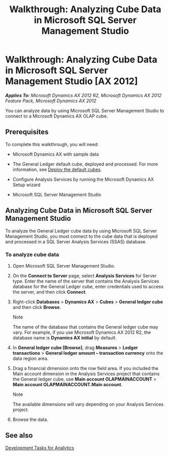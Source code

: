 ﻿---
title: 'Walkthrough: Analyzing Cube Data in Microsoft SQL Server Management Studio'
TOCTitle: 'Walkthrough: Analyzing Cube Data in Microsoft SQL Server Management Studio'
ms:assetid: 83cf4a82-8385-456c-afb0-7bb47194701a
ms:mtpsurl: https://technet.microsoft.com/en-us/library/Gg724059(v=AX.60)
ms:contentKeyID: 35133415
ms.date: 07/17/2013
mtps_version: v=AX.60
---

# Walkthrough: Analyzing Cube Data in Microsoft SQL Server Management Studio [AX 2012]


_**Applies To:** Microsoft Dynamics AX 2012 R2, Microsoft Dynamics AX 2012 Feature Pack, Microsoft Dynamics AX 2012_

You can analyze data by using Microsoft SQL Server Management Studio to connect to a Microsoft Dynamics AX OLAP cube.

## Prerequisites

To complete this walkthrough, you will need:

  - Microsoft Dynamics AX with sample data

  - The General Ledger default cube, deployed and processed. For more information, see [Deploy the default cubes](deploy-the-default-cubes.md).

  - Configure Analysis Services by running the Microsoft Dynamics AX Setup wizard

  - Microsoft SQL Server Management Studio

## Analyzing Cube Data in Microsoft SQL Server Management Studio

To analyze the General Ledger cube data by using Microsoft SQL Server Management Studio, you must connect to the cube data that is deployed and processed in a SQL Server Analysis Services (SSAS) database.

### To analyze cube data

1.  Open Microsoft SQL Server Management Studio.

2.  On the **Connect to Server** page, select **Analysis Services** for Server type. Enter the name of the server that contains the Analysis Services database for the General Ledger cube, enter credentials used to access the server, and then click **Connect**.

3.  Right-click **Databases** \> **Dynamics AX** \> **Cubes** \> **General ledger cube** and then click **Browse**.
    

    > [!NOTE]
    > <P>The name of the database that contains the General ledger cube may vary. For example, if you use Microsoft Dynamics AX 2012 R2, the database name is <STRONG>Dynamics AX initial</STRONG> by default.</P>



4.  In **General ledger cube \[Browse\]**, drag **Measures** \> **Ledger transactions** \> **General ledger amount – transaction currency** onto the data region area.

5.  Drag a financial dimension onto the row field area. If you included the Main account dimension in the Analysis Services project that contains the General ledger cube, use **Main account OLAPMAINACCOUNT** \> **Main account OLAPMAINACCOUNT.Main account**.
    

    > [!NOTE]
    > <P>The available dimensions will vary depending on your Analysis Services project.</P>



6.  Browse the data.

## See also

[Development Tasks for Analytics](development-tasks-for-analytics.md)

